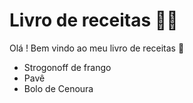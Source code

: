 # Livro de receitas :man_cook:

Olá ! Bem vindo ao meu livro de receitas  :wave:

- Strogonoff de frango
- Pavê
- Bolo de Cenoura
